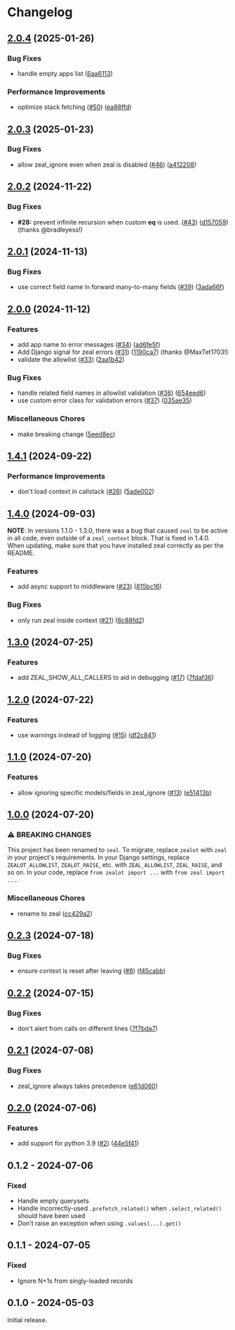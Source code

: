 # Changelog

## [2.0.4](https://github.com/taobojlen/django-zeal/compare/v2.0.3...v2.0.4) (2025-01-26)


### Bug Fixes

* handle empty apps list ([6aa6113](https://github.com/taobojlen/django-zeal/commit/6aa611367f8fffd59508c56384e7613611ddf39a))


### Performance Improvements

* optimize stack fetching ([#50](https://github.com/taobojlen/django-zeal/issues/50)) ([ea88ffd](https://github.com/taobojlen/django-zeal/commit/ea88ffd295cf914e1ca7ceb011578e30ba2c8044))

## [2.0.3](https://github.com/taobojlen/django-zeal/compare/v2.0.2...v2.0.3) (2025-01-23)


### Bug Fixes

* allow zeal_ignore even when zeal is disabled ([#46](https://github.com/taobojlen/django-zeal/issues/46)) ([a412208](https://github.com/taobojlen/django-zeal/commit/a41220879b7f8f985a5b2088b106f66c8e587418))

## [2.0.2](https://github.com/taobojlen/django-zeal/compare/v2.0.1...v2.0.2) (2024-11-22)


### Bug Fixes

* **#28:** prevent infinite recursion when custom __eq__ is used. ([#43](https://github.com/taobojlen/django-zeal/issues/43)) ([d157059](https://github.com/taobojlen/django-zeal/commit/d1570593bde02cd5f020fcbfb21350df03e43026)) (thanks @bradleyess!)

## [2.0.1](https://github.com/taobojlen/django-zeal/compare/v2.0.0...v2.0.1) (2024-11-13)


### Bug Fixes

* use correct field name in forward many-to-many fields ([#39](https://github.com/taobojlen/django-zeal/issues/39)) ([3ada66f](https://github.com/taobojlen/django-zeal/commit/3ada66fa8f9b9c79acd9f2c45b35cb4967770e04))

## [2.0.0](https://github.com/taobojlen/django-zeal/compare/v1.4.1...v2.0.0) (2024-11-12)


### Features

* add app name to error messages ([#34](https://github.com/taobojlen/django-zeal/issues/34)) ([ad6fe5f](https://github.com/taobojlen/django-zeal/commit/ad6fe5f6599de26ee9adf30cd372cd3fcb7cded0))
* Add Django signal for zeal errors ([#31](https://github.com/taobojlen/django-zeal/issues/31)) ([1190ca7](https://github.com/taobojlen/django-zeal/commit/1190ca73b5e714c3ded3b979e0fb09935928abca)) (thanks @MaxTet1703!)
* validate the allowlist ([#33](https://github.com/taobojlen/django-zeal/issues/33)) ([2aa1b42](https://github.com/taobojlen/django-zeal/commit/2aa1b42c3a441d6b66f52dd2ba70abc6ffe5efee))


### Bug Fixes

* handle related field names in allowlist validation ([#36](https://github.com/taobojlen/django-zeal/issues/36)) ([654eed6](https://github.com/taobojlen/django-zeal/commit/654eed692b9b6e0a17d5c5edc4ec74a2ae0783c9))
* use custom error class for validation errors ([#37](https://github.com/taobojlen/django-zeal/issues/37)) ([035ae35](https://github.com/taobojlen/django-zeal/commit/035ae3574e3bf29e1c24d896d5c3cd4100d1002b))


### Miscellaneous Chores

* make breaking change ([5eed8ec](https://github.com/taobojlen/django-zeal/commit/5eed8ec26e89f657e659d37acbf51c4ef8c4bed4))

## [1.4.1](https://github.com/taobojlen/django-zeal/compare/v1.4.0...v1.4.1) (2024-09-22)


### Performance Improvements

* don't load context in callstack ([#26](https://github.com/taobojlen/django-zeal/issues/26)) ([5ade002](https://github.com/taobojlen/django-zeal/commit/5ade0023be95173506167e5cd50388a8dbb5b5e9))

## [1.4.0](https://github.com/taobojlen/django-zeal/compare/v1.3.0...v1.4.0) (2024-09-03)

**NOTE**: In versions 1.1.0 - 1.3.0, there was a bug that caused `zeal` to be active
in all code, even outside of a `zeal_context` block. That is fixed in 1.4.0. When updating,
make sure that you have installed zeal correctly as per the README.

### Features

* add async support to middleware ([#23](https://github.com/taobojlen/django-zeal/issues/23)) ([815bc16](https://github.com/taobojlen/django-zeal/commit/815bc1651e98a4519a42dfa088dcac4320350a1c))


### Bug Fixes

* only run zeal inside context ([#21](https://github.com/taobojlen/django-zeal/issues/21)) ([6c88fd2](https://github.com/taobojlen/django-zeal/commit/6c88fd247388cf58a3c2291917623b7e8094442b))

## [1.3.0](https://github.com/taobojlen/django-zeal/compare/v1.2.0...v1.3.0) (2024-07-25)


### Features

* add ZEAL_SHOW_ALL_CALLERS to aid in debugging ([#17](https://github.com/taobojlen/django-zeal/issues/17)) ([7fdaf36](https://github.com/taobojlen/django-zeal/commit/7fdaf36db50fed6dee0b0544205e71035c977541))

## [1.2.0](https://github.com/taobojlen/django-zeal/compare/v1.1.0...v1.2.0) (2024-07-22)


### Features

* use warnings instead of logging ([#15](https://github.com/taobojlen/django-zeal/issues/15)) ([df2c841](https://github.com/taobojlen/django-zeal/commit/df2c841b21fae664c14356d00a7a2f6ecbb7fd61))

## [1.1.0](https://github.com/taobojlen/django-zeal/compare/v1.0.0...v1.1.0) (2024-07-20)


### Features

* allow ignoring specific models/fields in zeal_ignore ([#13](https://github.com/taobojlen/django-zeal/issues/13)) ([e51413b](https://github.com/taobojlen/django-zeal/commit/e51413ba5fe4d9a3c34409863e9888d873ff84fa))

## [1.0.0](https://github.com/taobojlen/zealot/compare/v0.2.3...v1.0.0) (2024-07-20)


### ⚠ BREAKING CHANGES

This project has been renamed to `zeal`. To migrate, replace `zealot` with `zeal` in your
project's requirements. In your Django settings, replace `ZEALOT_ALLOWLIST`, `ZEALOT_RAISE`, etc.
with `ZEAL_ALLOWLIST`, `ZEAL_RAISE`, and so on.
In your code, replace `from zealot import ...` with `from zeal import ...`.


### Miscellaneous Chores

* rename to zeal ([cc429a2](https://github.com/taobojlen/zealot/commit/cc429a26bfede770db69429e8a11fc9e98fbb2a9))

## [0.2.3](https://github.com/taobojlen/zeal/compare/v0.2.2...v0.2.3) (2024-07-18)


### Bug Fixes

* ensure context is reset after leaving ([#8](https://github.com/taobojlen/zeal/issues/8)) ([f45cabb](https://github.com/taobojlen/zeal/commit/f45cabb2abcabce34cd5aed163f7f95c71256e2c))

## [0.2.2](https://github.com/taobojlen/zeal/compare/v0.2.1...v0.2.2) (2024-07-15)


### Bug Fixes

* don't alert from calls on different lines ([7f7bda7](https://github.com/taobojlen/zeal/commit/7f7bda709e5fff2e953ddac0277d684255732e7c))

## [0.2.1](https://github.com/taobojlen/zeal/compare/v0.2.0...v0.2.1) (2024-07-08)


### Bug Fixes

* zeal_ignore always takes precedence ([e61d060](https://github.com/taobojlen/zeal/commit/e61d060c74ed32193c2c86f1b7f20929a37402a1))

## [0.2.0](https://github.com/taobojlen/zeal/compare/v0.1.2...v0.2.0) (2024-07-06)


### Features

* add support for python 3.9 ([#2](https://github.com/taobojlen/zeal/issues/2)) ([44e5f41](https://github.com/taobojlen/zeal/commit/44e5f41fc247e98683a1dd283ae70322a32445d6))

## 0.1.2 - 2024-07-06

### Fixed

- Handle empty querysets
- Handle incorrectly-used `.prefetch_related()` when `.select_related()` should have been used
- Don't raise an exception when using `.values(...).get()`

## 0.1.1 - 2024-07-05

### Fixed

- Ignore N+1s from singly-loaded records

## 0.1.0 - 2024-05-03

Initial release.
